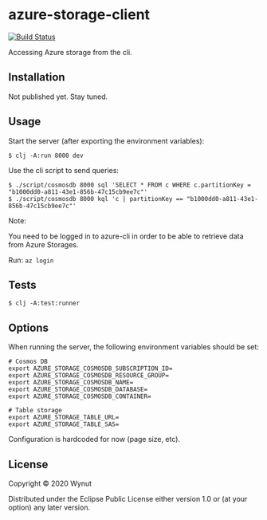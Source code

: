 # azure-storage-client

[![Build Status](https://travis-ci.org/wynut/azure-storage-client.svg?branch=master)](https://travis-ci.org/wynut/azure-storage-client)

Accessing Azure storage from the cli.

## Installation

Not published yet. Stay tuned.

## Usage

Start the server (after exporting the environment variables):

    $ clj -A:run 8000 dev

Use the cli script to send queries:

    $ ./script/cosmosdb 8000 sql 'SELECT * FROM c WHERE c.partitionKey = "b1000dd0-a811-43e1-856b-47c15cb9ee7c"'
    $ ./script/cosmosdb 8000 kql 'c | partitionKey == "b1000dd0-a811-43e1-856b-47c15cb9ee7c"'

Note:

You need to be logged in to azure-cli in order to be able to retrieve data from Azure Storages.

Run: 
`az login`

## Tests

    $ clj -A:test:runner

## Options

When running the server, the following environment variables should be set:

```
# Cosmos DB
export AZURE_STORAGE_COSMOSDB_SUBSCRIPTION_ID=
export AZURE_STORAGE_COSMOSDB_RESOURCE_GROUP=
export AZURE_STORAGE_COSMOSDB_NAME=
export AZURE_STORAGE_COSMOSDB_DATABASE=
export AZURE_STORAGE_COSMOSDB_CONTAINER=

# Table storage
export AZURE_STORAGE_TABLE_URL=
export AZURE_STORAGE_TABLE_SAS=
```

Configuration is hardcoded for now (page size, etc).

## License

Copyright © 2020 Wynut

Distributed under the Eclipse Public License either version 1.0 or (at
your option) any later version.
